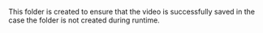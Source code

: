 This folder is created to ensure that the video is successfully saved in the case the folder is not created during runtime.
